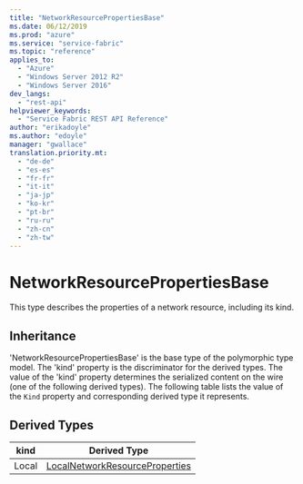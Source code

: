 ```yaml
---
title: "NetworkResourcePropertiesBase"
ms.date: 06/12/2019
ms.prod: "azure"
ms.service: "service-fabric"
ms.topic: "reference"
applies_to: 
  - "Azure"
  - "Windows Server 2012 R2"
  - "Windows Server 2016"
dev_langs: 
  - "rest-api"
helpviewer_keywords: 
  - "Service Fabric REST API Reference"
author: "erikadoyle"
ms.author: "edoyle"
manager: "gwallace"
translation.priority.mt: 
  - "de-de"
  - "es-es"
  - "fr-fr"
  - "it-it"
  - "ja-jp"
  - "ko-kr"
  - "pt-br"
  - "ru-ru"
  - "zh-cn"
  - "zh-tw"
---
```

# NetworkResourcePropertiesBase

This type describes the properties of a network resource, including its kind.
## Inheritance

'NetworkResourcePropertiesBase' is the base type of the polymorphic type model. The 'kind' property is the discriminator for the derived types. 
The value of the 'kind' property determines the serialized content on the wire (one of the following derived types). 
The following table lists the value of the `Kind` property and corresponding derived type it represents.
## Derived Types

| kind | Derived Type |
| --- | --- | 
| Local | [LocalNetworkResourceProperties](sfclient-v65-model-localnetworkresourceproperties.md) |

